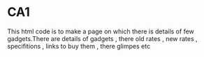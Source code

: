 # CA1
This html code is to make a page on which there is details of few gadgets.There are details of gadgets , there old rates , new rates , specifitions , links to buy them , there glimpes etc
